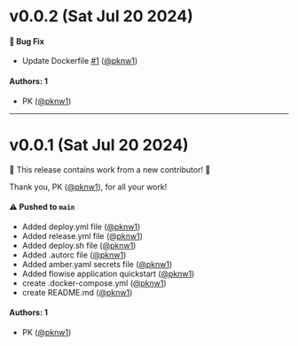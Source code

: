 # v0.0.2 (Sat Jul 20 2024)

#### 🐛 Bug Fix

- Update Dockerfile [#1](https://github.com/pknw1/container-tqbvz1c/pull/1) ([@pknw1](https://github.com/pknw1))

#### Authors: 1

- PK ([@pknw1](https://github.com/pknw1))

---

# v0.0.1 (Sat Jul 20 2024)

:tada: This release contains work from a new contributor! :tada:

Thank you, PK ([@pknw1](https://github.com/pknw1)), for all your work!

#### ⚠️ Pushed to `main`

- Added deploy.yml file ([@pknw1](https://github.com/pknw1))
- Added release.yml file ([@pknw1](https://github.com/pknw1))
- Added deploy.sh file ([@pknw1](https://github.com/pknw1))
- Added .autorc file ([@pknw1](https://github.com/pknw1))
- Added amber.yaml secrets file ([@pknw1](https://github.com/pknw1))
- Added flowise application quickstart ([@pknw1](https://github.com/pknw1))
- create .docker-compose.yml ([@pknw1](https://github.com/pknw1))
- create README.md ([@pknw1](https://github.com/pknw1))

#### Authors: 1

- PK ([@pknw1](https://github.com/pknw1))
